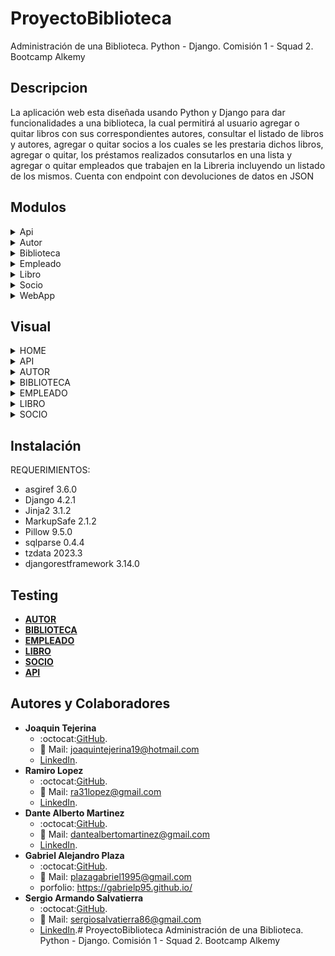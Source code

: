 # ProyectoBiblioteca

Administración de una Biblioteca. Python - Django. Comisión 1 - Squad 2. Bootcamp Alkemy

## Descripcion

La aplicación web esta diseñada usando Python y Django para dar
funcionalidades a una biblioteca, la cual permitirá al usuario agregar o quitar libros con sus correspondientes autores, consultar el
listado de libros y autores, agregar o quitar socios a los cuales se les prestaria dichos libros, agregar o quitar, los préstamos realizados consutarlos en una lista y agregar o quitar empleados que trabajen en la Libreria incluyendo un listado de los mismos. Cuenta con endpoint con devoluciones de datos en JSON

## Modulos

<details><summary>Api</summary>

**Descripcion**
 
(App encargada de los endpoints de las otras apps envio de de informacion en formato JSON)

**Contenido**
- **views.py** ( Funciones de envio de Datos en Formato JSON )
    - detalle_libro (Devuelve el Registro De un Libro en Fomato JSON mostrando los campos: "Id, titulo, descripcion y autor", en caso de no encontrarlo devuelve una lista vacia )
    - listar_empleados (Devuelve el listado completo de empleados mostrando sus campos: "Id, nombre, apellido y numero de legajo" en formato JSON)
    - listar_libros (Devuelve el listado completo de libros mostrando sus campos: "Id, titulo y autor" en formato JSON)
    - listar_socios (Devuelve el listado completo de socios mostrando sus campos: "Id, nombre, apellido y fecha de nacimiento" en formato JSON)
- **urls.py** (Direcciones del Navegador)
    - path /libros/<int:id>/ ( Recibe la Id o Pk de un libro y hace uso de funcion  detalle_libro para mostrar los datos del libro en formato JSON )
    - path /empleados/ ( Hace uso de funcion  listar_empleados para mostrar una lista con los datos de los empleados en formato JSON )
    - path /libros/ ( Hace uso de funcion  listar_libros para mostrar una lista con los datos de los libros en formato JSON )
    - path /socios/ ( Hace uso de funcion  listar_socios para mostrar una lista con los datos de los socios en formato JSON )
</details>

<details><summary>Autor</summary>

**Descripcion**
 
(App encargada de la alta, baja, modificacion, listado y redireccionado a sus correspondientes Templates de los Autores)

**Contenido**
- **admin.py** ( Administrador )
    - Agregado modelo al administrador utilizando list_display ( campos: nombre, apellido, nacionalidad y activo )
    - list_filter ( campos: activo y nacionalidad )
    - search_field ( campos: nombre y apellido )
- **models.py** ( Ubicacion Principal del modelo autor )
    - nombre ( Nombre del Autor )
    - apellido ( Apellido del Autor)
    - nacionalidad ( Nacionalidad del Autor)
    - activo ( Por default se crea en True)
- **views.py** ( Funcionalidades CRUD, activar o desactivar autor )
    - CrearAutor ( Utiliza su formulario ***forms.py*** para crear un Autor / uso Generic Views)
    - ListarAutores ( Funcion que utiliza un template para mostrar la lista / uso Generic Views )
    - EditarAutor ( Utiliza su formulario ***forms.py*** para editar un Autor / uso Generic Views )
    - activar_autor ( funcion que cambia Activo a True)
    - desactivar_autor ( funcion que cambia Activo a False)
- **urls.py** (Direcciones del Navegador)
    - path /nuevo/ (Uso de clase CrearAutor y el template crear.html en la ruta "templates/autores/" para la creacion de un nuevo autor)    
    - path /listar/ (Uso de clase ListarAutores y el template listar.html en la ruta "templates/autores/" para mostrar la lista de Autores creados)
    - path /modificar/<int:id>/ (Recibe la Id o Pk de un autor y hace uso de clase EditarAutor y el template editar.html en la ruta "templates/autores/" para modificarlo)
    - path /activar/<int:id>/ (Recibe la Id o Pk de un Autor y hace uso de funcion activar_autor para cambiar el campo Activo a True)
    - path /desactivar/<int:id>/ (Recibe la Id o Pk de un Autor y hace uso de funcion desactivar_autor para cambiar el campo Activo a False)
</details>

<details><summary>Biblioteca</summary>

**Descripcion**
 
(App encargada de la alta, baja, modificacion, listado y redireccionado a sus correspondientes Templates de los Prestamos de Libros a sus Socios )
 
**Contenido**
- **admin.py** ( Administrador)
    - Agregado modelo al administrador utilizando list_display ( campos: fecha_prestamos, fecha_devolucion, socio, empleado y libro )
    - ordering ( fecha_devolucion )
    - search_field ( campos: socio, empleado y libro )
- **models.py** ( Ubicacion Principal del modelo PrestamoLibro )
    - fecha_prestamos ( La fecha en la que se realizo el prestamo del libro )
    - fecha_devolucion ( Fecha en la que se devuelve el Libro)
    - socio ( La persona a la que se le presta el Libro / ForeignKey de modelo socio )
    - empleado ( La persona encargada del prestamo del libro / ForeignKey de modelo empleado)
    - libro ( Datos del libro Prestado / ForeignKey de modelo libro )
- **views.py** ( Funcionalidades CRUD y desactivar prestamo )
    - CrearPrestamoLibro ( Utiliza su formulario ***forms.py*** para crear un Prestamo / uso Generic Views)
    - ListarPrestamoLibro ( Funcion que utiliza un template para mostrar la lista / uso Generic Views )
    - EditarPrestamoLibro ( Utiliza su formulario ***forms.py*** para editar un Prestamo / uso Generic Views )
    - desactivar_prestamo ( funcion que cambia Activo a False)
- **urls.py** (Direcciones del Navegador)
    - path /nuevo/ (Uso de clase CrearPrestamoLibro y el template crear.html en la ruta "templates/biblioteca/" para la creacion de un nuevo prestamo)    
    - path /listar/ (Uso de clase ListarPrestamoLibro y el template listar.html en la ruta "templates/biblioteca/" para mostrar la lista de prestamos creados)
    - path /modificar/<int:id>/ (Recibe la Id o Pk de un prestamo y hace uso de clase EditarPrestamoLibro y el template editar.html en la ruta "templates/biblioteca/" para modificarlo)
    - path /desactivar/<int:id>/ (Recibe la Id o Pk de un Prestamo y hace uso de funcion desactivar_prestamo para cambiar el campo Activo a False)
</details>

<details><summary>Empleado</summary>

**Descripcion**
 
(App encargada de la alta, baja, modificacion, listado y redireccionado a sus correspondientes Templates de los Empleados que trabajan en la Biblioteca )
 
**Contenido** 
- **admin.py** ( Administrador)
    - Agregado modelo al administrador utilizando list_display ( campos: apellido, nombre, numero_legajo y activo )
    - list_filter ( campos: activo )
    - search_field ( campos: nombre y apellido )
- **models.py** ( Ubicacion Principal del modelo empleado )
    - nombre ( Nombre del Empleado )
    - apellido ( Apellido del Empleado )
    - numero_legajo ( Numero de legajo del empleado )
    - activo ( Por default se crea en True)
- **views.py** ( Funcionalidades CRUD, activar o desactivar empleado )
    - CrearEmpleado ( Utiliza su formulario ***forms.py*** para crear un Empleado / uso Generic Views)
    - ListarEmpleados ( Funcion que utiliza un template para mostrar la lista / uso Generic Views )
    - EditarEmpleado ( Utiliza su formulario ***forms.py*** para editar un Empleado / uso Generic Views )
    - activar_empleado ( funcion que cambia Activo a True )
    - desactivar_empleado ( funcion que cambia Activo a False )
- **urls.py** (Direcciones del Navegador)
    - path /nuevo/ (Uso de clase CrearEmpleado y el template crear.html en la ruta "templates/empleados/" para la creacion de un nuevo empleado)    
    - path /listar/ (Uso de clase ListarEmpleados y el template listar.html en la ruta "templates/empleados/" para mostrar la lista de Empleados creados)
    - path /modificar/<int:id>/ (Recibe la Id o Pk de un Empleado y hace uso de clase EditarEmpleado y el template editar.html en la ruta "templates/empleados/" para modificarlo)
    - path /activar/<int:id>/ (Recibe la Id o Pk de un Empleado y hace uso de funcion activar_empleado para cambiar el campo Activo a True)
    - path /desactivar/<int:id>/ (Recibe la Id o Pk de un Empleado y hace uso de funcion desactivar_empleado para cambiar el campo Activo a False)
</details>

<details><summary>Libro</summary>

**Descripcion**
 
(App encargada de la alta, baja, modificacion, listado y redireccionado a sus correspondientes Templates de los Libros que se encuentran en la Biblioteca )
 
**Contenido** 
- **admin.py** ( Administrador)
    - Agregado modelo al administrador utilizando list_display ( campos: titulo, descripcion, isbn, autor y activo )
    - list_filter ( campos: activo )
    - search_field ( campos: titulo )
- **models.py** ( Ubicacion Principal del modelo libro )
    - titulo ( Titulo del Libro )
    - descripcion ( Descripcion del Libro, puede tener o No )
    - isbn ( El isbn es un estandard número de 13 cifras que identifica a cada libro )
    - autor ( La persona que escribio el libro / ForeignKey de modelo autor)
    - activo ( El libro esta disponible o no. Por default se crea en True)
- **views.py** ( Funcionalidades CRUD, activar o desactivar empleado )
    - CrearLibro ( Utiliza su formulario ***forms.py*** para crear un Libro / uso Generic Views)
    - ListarLibros ( Funcion que utiliza un template para mostrar la lista / uso Generic Views )
    - EditarLibro ( Utiliza su formulario ***forms.py*** para editar un Libro / uso Generic Views )
    - activar_libro ( funcion que cambia Activo a True )
    - desactivar_libro ( funcion que cambia Activo a False )
- **urls.py** (Direcciones del Navegador)
    - path /nuevo/ (Uso de clase CrearLibro y el template crear.html en la ruta "templates/libros/" para la creacion de un nuevo libro )    
    - path /listar/ (Uso de clase ListarLibros y el template listar.html en la ruta "templates/libros/" para mostrar la lista de Libros creados)
    - path /modificar/<int:id>/ (Recibe la Id o Pk de un libro y hace uso de clase EditarLibro y el template editar.html en la ruta "templates/libros/" para modificarlo)
    - path /activar/<int:id>/ (Recibe la Id o Pk de un Libro y hace uso de funcion activar_libro para cambiar el campo Activo a True)
    - path /desactivar/<int:id>/ (Recibe la Id o Pk de un Libro y hace uso de funcion desactivar_libro para cambiar el campo Activo a False)
</details>

<details><summary>Socio</summary>
 
**Descripcion**
 
(App encargada de la alta, baja, modificacion, listado y redireccionado a sus correspondientes Templates de los Socios que quieran utilizar el servicio de retiro de los Libros que se encuentran en la Biblioteca )
 
**Contenido**
- **admin.py** ( Administrador)
    - Agregado modelo al administrador utilizando list_display ( campos: nombre, apellido, fecha_nacimiento y activo )
    - list_filter ( campos: activo )
    - search_field ( campos: nombre y apellido )
- **models.py** ( Ubicacion Principal del modelo socio )
    - nombre ( Nombre del Socio )
    - apellido ( Apellido del Socio )
    - fecha_nacimiento ( Fecha de Nacimiento del Socio )
    - activo ( Si es un socio dado de alta o no. Por default se crea en True)
- **views.py** ( Funcionalidades CRUD, activar o desactivar socio )
    - CrearSocio ( Utiliza su  - formulario ***forms.py*** para crear un Socio / uso Generic Views)
    - ListarSocio ( Funcion que utiliza un template para mostrar la lista / uso Generic Views )
    - EditarSocio ( Utiliza su formulario ***forms.py*** para editar un Socio / uso Generic Views )
    - activar_socio ( funcion que cambia Activo a True )
    - desactivar_socio ( funcion que cambia Activo a False )
- **urls.py** (Direcciones del Navegador)
    - path /nuevo/ (Uso de clase CrearSocio y el template crear.html en la ruta "templates/socios/" para la creacion de un nuevo libro )    
    - path /listar/ (Uso de clase ListarSocios y el template listar.html en la ruta "templates/socios/" para mostrar la lista de Libros creados)
    - path /modificar/<int:id>/ (Recibe la Id o Pk de un socio y hace uso de clase EditarSocio y el template editar.html en la ruta "templates/socios/" para modificarlo)
    - path /activar/<int:id>/ (Recibe la Id o Pk de un Socio y hace uso de funcion activar_libro para cambiar el campo Activo a True)
    - path /desactivar/<int:id>/ (Recibe la Id o Pk de un Socio y hace uso de funcion desactivar_libro para cambiar el campo Activo a False)
</details>        

<details><summary>WebApp</summary>
 
**Descripcion**
 
(App principal del proyecto donde se encuentarn registradas las demas aplicacciones cuenta con un View para el renderizado del Home y el redireccionamiento a las demas Urls de las otras Apps )
 
**Contenido**

- **views.py** ( Funcion de Rendrizado del Home )
    - cargar_index ( Funcion utilizada para renderizar el template "home.html" )
- **urls.py** (Direcciones del Navegador)
    - path /admin/ ( Permite el acceso a la pantalla del Admin requiere la creacion de un super usuario para la manipulacion de la base de datos )
    - path // ( Utiliza la funcion cargar_index para hacer el renderizado del template "home.html" )
    - path /home/ ( Utiliza la funcion cargar_index para hacer el renderizado del template "home.html" )
    - path /empleados/ ( Redirecciona a las urls de la App empleado )
    - path /autores/ ( Redirecciona a las urls de la App autor )
    - path /socios/ ( Redirecciona a las urls de la App socio )
    - path /libros/ ( Redirecciona a las urls de la App libro )
    - path /prestamos/ ( Redirecciona a las urls de la App biblioteca )
    - path /api/ ( Redirecciona a las urls de la App api )
</details>

## Visual       
   

<details><summary>HOME</summary>

![HOME](src/static/readme/home.png)

<p align="center">  
HOME
</p>

</details>

<details><summary>API</summary>

![detalle](src/static/readme/apilibro.png)

<p align="center">  
Detalle Libro
</p>

![lista Libros](src/static/readme/apilistlibro.png)

<p align="center">  
Lista Libros
</p>

![Lista Socios](src/static/readme/apilistsocio.png)

<p align="center">  
Lista Socios
</p>

![Lista Empleados](src/static/readme/apilistempleado.png)

<p align="center">  
Lista Empleados
</p>

</details>

<details><summary>AUTOR</summary>

![Lista](src/static/readme/autorlist.png)

<p align="center">  
Listado de Autores
</p>

![Form](src/static/readme/autorform.png)

<p align="center">  
Formulario Alta o Modificacion
</p>

</details>

<details><summary>BIBLIOTECA</summary>

![Lista](src/static/readme/bibliotecalist.png)

<p align="center">  
Listado Prestamo de Libros
</p>

![Form](src/static/readme/bibliotecaform.png)

<p align="center">  
Formulario Alta o Modificacion
</p>

</details>

<details><summary>EMPLEADO</summary>

![Lista](src/static/readme/empleadolist.png)

<p align="center">  
Listado de Empleados
</p>

![Form](src/static/readme/empleadoform.png)

<p align="center">  
Formulario Alta o Modificacion
</p>

</details>

<details><summary>LIBRO</summary>

![Lista](src/static/readme/librolist.png)

<p align="center">  
Listado de Libros
</p>

![Form](src/static/readme/libroform.png)

<p align="center">  
Formulario Alta o Modificacion
</p>

</details>

<details><summary>SOCIO</summary>

![Lista](src/static/readme/sociolist.png)

<p align="center">  
Listado de Socios
</p>

![Form](src/static/readme/socioform.png)

<p align="center">  
Formulario Alta o Modificacion
</p>

</details>

## Instalación

 REQUERIMIENTOS:
- asgiref 3.6.0
- Django 4.2.1
- Jinja2 3.1.2
- MarkupSafe 2.1.2
- Pillow 9.5.0
- sqlparse 0.4.4
- tzdata 2023.3
- djangorestframework 3.14.0

## Testing

- [**AUTOR**](src/test/autor.md)
- [**BIBLIOTECA**](src/test/prestamolibros.md)
- [**EMPLEADO**](src/test/empleado.md)
- [**LIBRO**](src/test/libro.md)
- [**SOCIO**](src/test/socio.md)
- [**API**](src/test/api.md)

## Autores y Colaboradores

- **Joaquin Tejerina**      
    - :octocat:[GitHub](https://github.com/JoaquinT04/).
    - :e-mail: Mail: joaquintejerina19@hotmail.com
    - [LinkedIn](https://www.linkedin.com/in/joaquin-tejerina/).
- **Ramiro Lopez**                
    - :octocat:[GitHub](https://github.com/razier31/).
    - :e-mail: Mail: ra31lopez@gmail.com
    - [LinkedIn](https://www.linkedin.com/in/ramiro-lopez-17020026a/).
- **Dante Alberto Martinez**      
    - :octocat:[GitHub](https://github.com/errorcode106/).
    - :e-mail: Mail: dantealbertomartinez@gmail.com
    - [LinkedIn](https://www.linkedin.com/in/dante-alberto-martinez-82b291262).
- **Gabriel Alejandro Plaza**      
    - :octocat:[GitHub](https://github.com/GabrielP95/).
    - :e-mail: Mail: plazagabriel1995@gmail.com
    - porfolio: https://gabrielp95.github.io/  
- **Sergio Armando Salvatierra**     
    - :octocat:[GitHub](https://github.com/xalvlax/).
    - :e-mail: Mail: sergiosalvatierra86@gmail.com
    - [LinkedIn](https://www.linkedin.com/in/sergio-a-salvatierra/).# ProyectoBiblioteca
Administración de una Biblioteca. Python - Django. Comisión 1 - Squad 2. Bootcamp Alkemy

